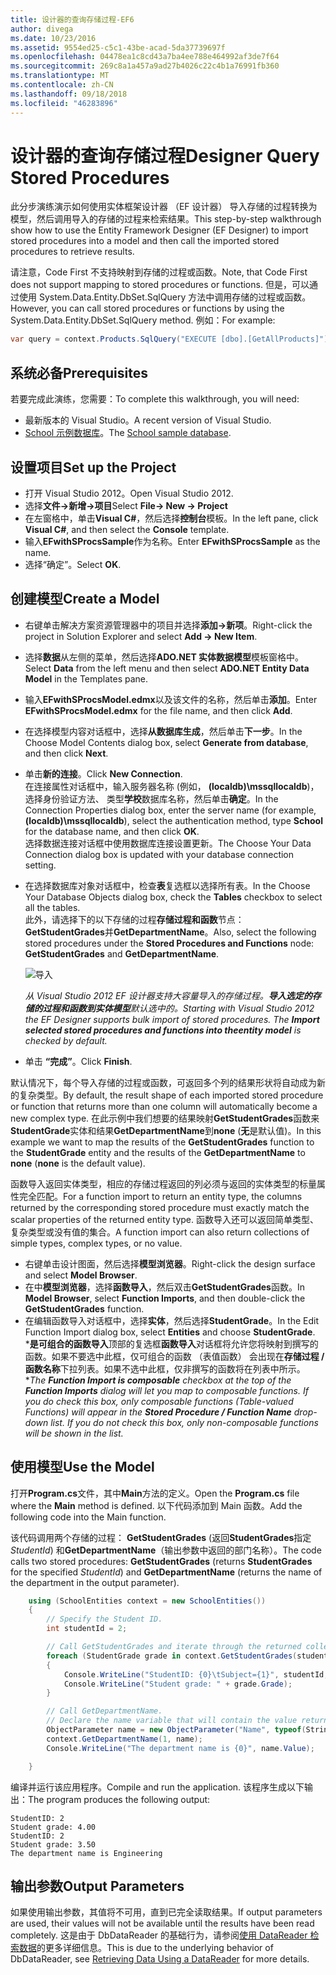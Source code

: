 ```yaml
---
title: 设计器的查询存储过程-EF6
author: divega
ms.date: 10/23/2016
ms.assetid: 9554ed25-c5c1-43be-acad-5da37739697f
ms.openlocfilehash: 04478ea1c8cd43a7ba4ee788e464992af3de7f64
ms.sourcegitcommit: 269c8a1a457a9ad27b4026c22c4b1a76991fb360
ms.translationtype: MT
ms.contentlocale: zh-CN
ms.lasthandoff: 09/18/2018
ms.locfileid: "46283896"
---
```

# <a name="designer-query-stored-procedures"></a><span data-ttu-id="df8f2-102">设计器的查询存储过程</span><span class="sxs-lookup"><span data-stu-id="df8f2-102">Designer Query Stored Procedures</span></span>
<span data-ttu-id="df8f2-103">此分步演练演示如何使用实体框架设计器 （EF 设计器） 导入存储的过程转换为模型，然后调用导入的存储的过程来检索结果。</span><span class="sxs-lookup"><span data-stu-id="df8f2-103">This step-by-step walkthrough show how to use the Entity Framework Designer (EF Designer) to import stored procedures into a model and then call the imported stored procedures to retrieve results.</span></span> 

<span data-ttu-id="df8f2-104">请注意，Code First 不支持映射到存储的过程或函数。</span><span class="sxs-lookup"><span data-stu-id="df8f2-104">Note, that Code First does not support mapping to stored procedures or functions.</span></span> <span data-ttu-id="df8f2-105">但是，可以通过使用 System.Data.Entity.DbSet.SqlQuery 方法中调用存储的过程或函数。</span><span class="sxs-lookup"><span data-stu-id="df8f2-105">However, you can call stored procedures or functions by using the System.Data.Entity.DbSet.SqlQuery method.</span></span> <span data-ttu-id="df8f2-106">例如：</span><span class="sxs-lookup"><span data-stu-id="df8f2-106">For example:</span></span>
``` csharp
var query = context.Products.SqlQuery("EXECUTE [dbo].[GetAllProducts]")`;
```

## <a name="prerequisites"></a><span data-ttu-id="df8f2-107">系统必备</span><span class="sxs-lookup"><span data-stu-id="df8f2-107">Prerequisites</span></span>

<span data-ttu-id="df8f2-108">若要完成此演练，您需要：</span><span class="sxs-lookup"><span data-stu-id="df8f2-108">To complete this walkthrough, you will need:</span></span>

- <span data-ttu-id="df8f2-109">最新版本的 Visual Studio。</span><span class="sxs-lookup"><span data-stu-id="df8f2-109">A recent version of Visual Studio.</span></span>
- <span data-ttu-id="df8f2-110">[School 示例数据库](~/ef6/resources/school-database.md)。</span><span class="sxs-lookup"><span data-stu-id="df8f2-110">The [School sample database](~/ef6/resources/school-database.md).</span></span>

## <a name="set-up-the-project"></a><span data-ttu-id="df8f2-111">设置项目</span><span class="sxs-lookup"><span data-stu-id="df8f2-111">Set up the Project</span></span>

-   <span data-ttu-id="df8f2-112">打开 Visual Studio 2012。</span><span class="sxs-lookup"><span data-stu-id="df8f2-112">Open Visual Studio 2012.</span></span>
-   <span data-ttu-id="df8f2-113">选择**文件-&gt;新增-&gt;项目**</span><span class="sxs-lookup"><span data-stu-id="df8f2-113">Select **File-&gt; New -&gt; Project**</span></span>
-   <span data-ttu-id="df8f2-114">在左窗格中，单击**Visual C\#**，然后选择**控制台**模板。</span><span class="sxs-lookup"><span data-stu-id="df8f2-114">In the left pane, click **Visual C\#**, and then select the **Console** template.</span></span>
-   <span data-ttu-id="df8f2-115">输入**EFwithSProcsSample**作为名称。</span><span class="sxs-lookup"><span data-stu-id="df8f2-115">Enter **EFwithSProcsSample** as the name.</span></span>
-   <span data-ttu-id="df8f2-116">选择“确定”。</span><span class="sxs-lookup"><span data-stu-id="df8f2-116">Select **OK**.</span></span>

## <a name="create-a-model"></a><span data-ttu-id="df8f2-117">创建模型</span><span class="sxs-lookup"><span data-stu-id="df8f2-117">Create a Model</span></span>

-   <span data-ttu-id="df8f2-118">右键单击解决方案资源管理器中的项目并选择**添加-&gt;新项**。</span><span class="sxs-lookup"><span data-stu-id="df8f2-118">Right-click the project in Solution Explorer and select **Add -&gt; New Item**.</span></span>
-   <span data-ttu-id="df8f2-119">选择**数据**从左侧的菜单，然后选择**ADO.NET 实体数据模型**模板窗格中。</span><span class="sxs-lookup"><span data-stu-id="df8f2-119">Select **Data** from the left menu and then select **ADO.NET Entity Data Model** in the Templates pane.</span></span>
-   <span data-ttu-id="df8f2-120">输入**EFwithSProcsModel.edmx**以及该文件的名称，然后单击**添加**。</span><span class="sxs-lookup"><span data-stu-id="df8f2-120">Enter **EFwithSProcsModel.edmx** for the file name, and then click **Add**.</span></span>
-   <span data-ttu-id="df8f2-121">在选择模型内容对话框中，选择**从数据库生成**，然后单击**下一步**。</span><span class="sxs-lookup"><span data-stu-id="df8f2-121">In the Choose Model Contents dialog box, select **Generate from database**, and then click **Next**.</span></span>
-   <span data-ttu-id="df8f2-122">单击**新的连接**。</span><span class="sxs-lookup"><span data-stu-id="df8f2-122">Click **New Connection**.</span></span>  
    <span data-ttu-id="df8f2-123">在连接属性对话框中，输入服务器名称 (例如， **(localdb)\\mssqllocaldb**)，选择身份验证方法、 类型**学校**数据库名称，然后单击**确定**。</span><span class="sxs-lookup"><span data-stu-id="df8f2-123">In the Connection Properties dialog box, enter the server name (for example, **(localdb)\\mssqllocaldb**), select the authentication method, type **School** for the database name, and then click **OK**.</span></span>  
    <span data-ttu-id="df8f2-124">选择数据连接对话框中使用数据库连接设置更新。</span><span class="sxs-lookup"><span data-stu-id="df8f2-124">The Choose Your Data Connection dialog box is updated with your database connection setting.</span></span>
-   <span data-ttu-id="df8f2-125">在选择数据库对象对话框中，检查**表**复选框以选择所有表。</span><span class="sxs-lookup"><span data-stu-id="df8f2-125">In the Choose Your Database Objects dialog box, check the **Tables** checkbox to select all the tables.</span></span>  
    <span data-ttu-id="df8f2-126">此外，请选择下的以下存储的过程**存储过程和函数**节点： **GetStudentGrades**并**GetDepartmentName**。</span><span class="sxs-lookup"><span data-stu-id="df8f2-126">Also, select the following stored procedures under the **Stored Procedures and Functions** node: **GetStudentGrades** and **GetDepartmentName**.</span></span> 

    ![导入](~/ef6/media/import.jpg)

    <span data-ttu-id="df8f2-128">*从 Visual Studio 2012 EF 设计器支持大容量导入的存储过程。**导入选定的存储的过程和函数到实体模型**默认选中的。*</span><span class="sxs-lookup"><span data-stu-id="df8f2-128">*Starting with Visual Studio 2012 the EF Designer supports bulk import of stored procedures. The **Import selected stored procedures and functions into theentity model** is checked by default.*</span></span>
-   <span data-ttu-id="df8f2-129">单击 **“完成”**。</span><span class="sxs-lookup"><span data-stu-id="df8f2-129">Click **Finish**.</span></span>

<span data-ttu-id="df8f2-130">默认情况下，每个导入存储的过程或函数，可返回多个列的结果形状将自动成为新的复杂类型。</span><span class="sxs-lookup"><span data-stu-id="df8f2-130">By default, the result shape of each imported stored procedure or function that returns more than one column will automatically become a new complex type.</span></span> <span data-ttu-id="df8f2-131">在此示例中我们想要的结果映射**GetStudentGrades**函数来**StudentGrade**实体和结果**GetDepartmentName**到**none** (**无**是默认值)。</span><span class="sxs-lookup"><span data-stu-id="df8f2-131">In this example we want to map the results of the **GetStudentGrades** function to the **StudentGrade** entity and the results of the **GetDepartmentName** to **none** (**none** is the default value).</span></span>

<span data-ttu-id="df8f2-132">函数导入返回实体类型，相应的存储过程返回的列必须与返回的实体类型的标量属性完全匹配。</span><span class="sxs-lookup"><span data-stu-id="df8f2-132">For a function import to return an entity type, the columns returned by the corresponding stored procedure must exactly match the scalar properties of the returned entity type.</span></span> <span data-ttu-id="df8f2-133">函数导入还可以返回简单类型、 复杂类型或没有值的集合。</span><span class="sxs-lookup"><span data-stu-id="df8f2-133">A function import can also return collections of simple types, complex types, or no value.</span></span>

-   <span data-ttu-id="df8f2-134">右键单击设计图面，然后选择**模型浏览器**。</span><span class="sxs-lookup"><span data-stu-id="df8f2-134">Right-click the design surface and select **Model Browser**.</span></span>
-   <span data-ttu-id="df8f2-135">在中**模型浏览器**，选择**函数导入**，然后双击**GetStudentGrades**函数。</span><span class="sxs-lookup"><span data-stu-id="df8f2-135">In **Model Browser**, select **Function Imports**, and then double-click the **GetStudentGrades** function.</span></span>
-   <span data-ttu-id="df8f2-136">在编辑函数导入对话框中，选择**实体**，然后选择**StudentGrade**。</span><span class="sxs-lookup"><span data-stu-id="df8f2-136">In the Edit Function Import dialog box, select **Entities** and choose **StudentGrade**.</span></span>  
    <span data-ttu-id="df8f2-137">\***是可组合的函数导入**顶部的复选框**函数导入**对话框将允许您将映射到撰写的函数。如果不要选中此框，仅可组合的函数 （表值函数） 会出现在**存储过程 / 函数名称**下拉列表。如果不选中此框，仅非撰写的函数将在列表中所示。\*</span><span class="sxs-lookup"><span data-stu-id="df8f2-137">*The **Function Import is composable** checkbox at the top of the **Function Imports** dialog will let you map to composable functions. If you do check this box, only composable functions (Table-valued Functions) will appear in the **Stored Procedure / Function Name** drop-down list. If you do not check this box, only non-composable functions will be shown in the list.*</span></span>

## <a name="use-the-model"></a><span data-ttu-id="df8f2-138">使用模型</span><span class="sxs-lookup"><span data-stu-id="df8f2-138">Use the Model</span></span>

<span data-ttu-id="df8f2-139">打开**Program.cs**文件，其中**Main**方法的定义。</span><span class="sxs-lookup"><span data-stu-id="df8f2-139">Open the **Program.cs** file where the **Main** method is defined.</span></span> <span data-ttu-id="df8f2-140">以下代码添加到 Main 函数。</span><span class="sxs-lookup"><span data-stu-id="df8f2-140">Add the following code into the Main function.</span></span>

<span data-ttu-id="df8f2-141">该代码调用两个存储的过程： **GetStudentGrades** (返回**StudentGrades**指定*StudentId*) 和**GetDepartmentName**（输出参数中返回的部门名称）。</span><span class="sxs-lookup"><span data-stu-id="df8f2-141">The code calls two stored procedures: **GetStudentGrades** (returns **StudentGrades** for the specified *StudentId*) and **GetDepartmentName** (returns the name of the department in the output parameter).</span></span>  

``` csharp
    using (SchoolEntities context = new SchoolEntities())
    {
        // Specify the Student ID.
        int studentId = 2;

        // Call GetStudentGrades and iterate through the returned collection.
        foreach (StudentGrade grade in context.GetStudentGrades(studentId))
        {
            Console.WriteLine("StudentID: {0}\tSubject={1}", studentId, grade.Subject);
            Console.WriteLine("Student grade: " + grade.Grade);
        }

        // Call GetDepartmentName.
        // Declare the name variable that will contain the value returned by the output parameter.
        ObjectParameter name = new ObjectParameter("Name", typeof(String));
        context.GetDepartmentName(1, name);
        Console.WriteLine("The department name is {0}", name.Value);

    }
```

<span data-ttu-id="df8f2-142">编译并运行该应用程序。</span><span class="sxs-lookup"><span data-stu-id="df8f2-142">Compile and run the application.</span></span> <span data-ttu-id="df8f2-143">该程序生成以下输出：</span><span class="sxs-lookup"><span data-stu-id="df8f2-143">The program produces the following output:</span></span>

```
StudentID: 2
Student grade: 4.00
StudentID: 2
Student grade: 3.50
The department name is Engineering
```

<a name="output-parameters"></a><span data-ttu-id="df8f2-144">输出参数</span><span class="sxs-lookup"><span data-stu-id="df8f2-144">Output Parameters</span></span>
-----------------

<span data-ttu-id="df8f2-145">如果使用输出参数，其值将不可用，直到已完全读取结果。</span><span class="sxs-lookup"><span data-stu-id="df8f2-145">If output parameters are used, their values will not be available until the results have been read completely.</span></span> <span data-ttu-id="df8f2-146">这是由于 DbDataReader 的基础行为，请参阅[使用 DataReader 检索数据](https://go.microsoft.com/fwlink/?LinkID=398589)的更多详细信息。</span><span class="sxs-lookup"><span data-stu-id="df8f2-146">This is due to the underlying behavior of DbDataReader, see [Retrieving Data Using a DataReader](https://go.microsoft.com/fwlink/?LinkID=398589) for more details.</span></span>
